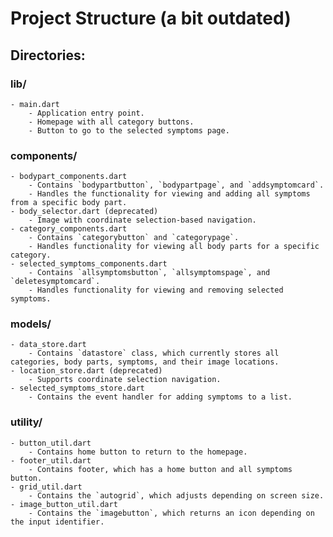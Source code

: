 # Project Structure (a bit outdated)

## Directories:

### lib/
	- main.dart
		- Application entry point.
		- Homepage with all category buttons.
		- Button to go to the selected symptoms page.

### components/
	- bodypart_components.dart
		- Contains `bodypartbutton`, `bodypartpage`, and `addsymptomcard`.
		- Handles the functionality for viewing and adding all symptoms from a specific body part.
	- body_selector.dart (deprecated)
		- Image with coordinate selection-based navigation.
	- category_components.dart
		- Contains `categorybutton` and `categorypage`.
		- Handles functionality for viewing all body parts for a specific category.
	- selected_symptoms_components.dart
		- Contains `allsymptomsbutton`, `allsymptomspage`, and `deletesymptomcard`.
		- Handles functionality for viewing and removing selected symptoms.

### models/
	- data_store.dart
		- Contains `datastore` class, which currently stores all categories, body parts, symptoms, and their image locations.
	- location_store.dart (deprecated)
		- Supports coordinate selection navigation.
	- selected_symptoms_store.dart
		- Contains the event handler for adding symptoms to a list.

### utility/
	- button_util.dart
		- Contains home button to return to the homepage.
	- footer_util.dart
		- Contains footer, which has a home button and all symptoms button.
	- grid_util.dart
		- Contains the `autogrid`, which adjusts depending on screen size.
	- image_button_util.dart
		- Contains the `imagebutton`, which returns an icon depending on the input identifier.
